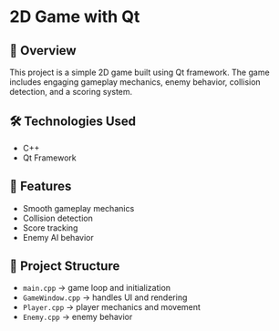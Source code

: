 # 2D Game with Qt  

## 📌 Overview  
This project is a simple 2D game built using Qt framework. The game includes engaging gameplay mechanics, enemy behavior, collision detection, and a scoring system.  

## 🛠️ Technologies Used  
- C++  
- Qt Framework  

## 🚀 Features  
- Smooth gameplay mechanics  
- Collision detection  
- Score tracking  
- Enemy AI behavior  

## 📂 Project Structure  
- `main.cpp` → game loop and initialization  
- `GameWindow.cpp` → handles UI and rendering  
- `Player.cpp` → player mechanics and movement  
- `Enemy.cpp` → enemy behavior  